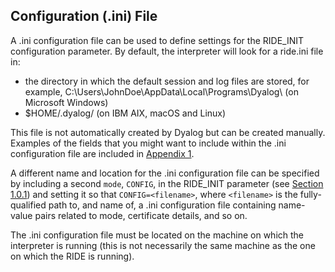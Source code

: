 



## Configuration (.ini) File


A .ini configuration file can be used to define settings for the RIDE_INIT configuration parameter. By default, the interpreter will look for a ride.ini file in:

-  the directory in which the default session and log files are stored, for example, C:\Users\JohnDoe\AppData\Local\Programs\Dyalog\ (on Microsoft Windows)
-  $HOME/.dyalog/ (on IBM AIX, macOS and Linux)

This file is not automatically created by Dyalog but can be created manually. Examples of the fields that you might want to include within the .ini configuration file are included in [Appendix 1](sample_configuration_file.md).


A different name and location for the .ini configuration file can be specified by including a second `mode`, `CONFIG`, in the RIDE_INIT parameter (see [Section 1.0.1](ride_init.md#)) and setting it so that `CONFIG=<filename>`, where `<filename>` is the fully-qualified path to, and name of, a .ini configuration file containing name-value pairs related to mode, certificate details, and so on.

The .ini configuration file must be located on the machine on which the interpreter is running (this is not necessarily the same machine as the one on which the RIDE is running).

